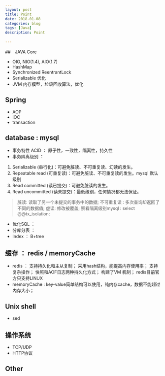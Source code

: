 ```yaml
---  
layout: post  
title: Point  
date: 2018-01-08
categories: blog  
tags: [Java]  
description: Point  
  
---  
```

##　JAVA Core
* OIO, NIO(1.4), AIO(1.7)
* HashMap
* Synchronized ReentrantLock
* Serializable 优化 
* JVM 内存模型，垃圾回收算法，优化

## Spring 
* AOP
* IOC
* transaction

## database : mysql
* 事务特性 ACID ： 原子性，一致性，隔离性，持久性
* 事务隔离级别 ： 
1. Serializable (串行化)：可避免脏读、不可重复读、幻读的发生。
2. Repeatable read (可重复读)：可避免脏读、不可重复读的发生。mysql 默认级别
3. Read committed (读已提交)：可避免脏读的发生。
4. Read uncommitted (读未提交)：最低级别，任何情况都无法保证。
>脏读: 读取了另一个未提交的事务中的数据; 不可重复读 : 多次查询却返回了不同的数据值; 虚读: 修改被覆盖; 察看隔离级别mysql : select @@tx_isolation;
* 优化SQL ：
* 分库分表 ：
* Index ： B+tree

## 缓存 ： redis / memoryCache
* redis ： 支持持久化和主从复制； 采用hash结构，能提高内存使用率； 支持复杂操作； 快照和AOF日志两种持久化方式； 构建了VM 机制； redis目前官方只支持LINUX
* memoryCache : key-value简单结构可以使用，纯内存cache，数据不能超过内存大小；

## Unix shell
* sed

## 操作系统
* TCP/UDP
* HTTP协议

## Other
